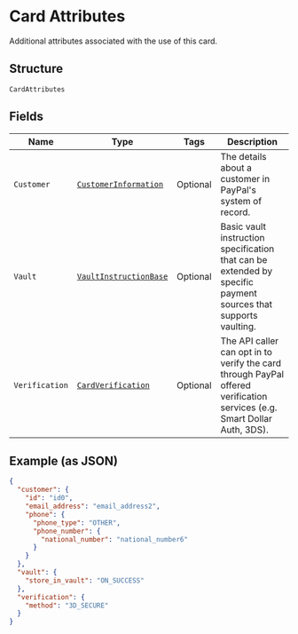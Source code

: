 
# Card Attributes

Additional attributes associated with the use of this card.

## Structure

`CardAttributes`

## Fields

| Name | Type | Tags | Description |
|  --- | --- | --- | --- |
| `Customer` | [`CustomerInformation`](../../doc/models/customer-information.md) | Optional | The details about a customer in PayPal's system of record. |
| `Vault` | [`VaultInstructionBase`](../../doc/models/vault-instruction-base.md) | Optional | Basic vault instruction specification that can be extended by specific payment sources that supports vaulting. |
| `Verification` | [`CardVerification`](../../doc/models/card-verification.md) | Optional | The API caller can opt in to verify the card through PayPal offered verification services (e.g. Smart Dollar Auth, 3DS). |

## Example (as JSON)

```json
{
  "customer": {
    "id": "id0",
    "email_address": "email_address2",
    "phone": {
      "phone_type": "OTHER",
      "phone_number": {
        "national_number": "national_number6"
      }
    }
  },
  "vault": {
    "store_in_vault": "ON_SUCCESS"
  },
  "verification": {
    "method": "3D_SECURE"
  }
}
```

